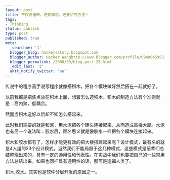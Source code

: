```yaml
---
layout: post
title: 不仅要造砖，还要和泥，还要讲究方法！
tags:
- Thinking
status: publish
type: post
published: true
meta:
  _searchme: '1'
  blogger_blog: hackersstory.blogspot.com
  blogger_author: Hacker Wanghttp://www.blogger.com/profile/09490459533264275905noreply@blogger.com
  blogger_permalink: /2008/09/blog-post_25.html
  _edit_last: '2'
  aktt_notify_twitter: 'no'
---
```

传说中的程序高手说写程序就像搭积木，把各个模块做好然后搭在一起就好了。

以前我都是把焦点放在积木上面，想着怎么造积木。积木的制造方法有个准则就是：高内聚，低耦合。

然而当积木造好以后却不知怎么搭起来。

此时我们需要的就是和泥，用水泥把各个砖头连接起来，从而造成高楼大厦。水泥也有另一个说法叫：胶水层，顾名思义就是像胶水一样把各个模块连接起来。

积木和胶水都有了，怎样才能更有效的把大楼搭建起来呢？设计模式，最有名的就是4人组的23个设计模式，当然我们不能局限于这几种模式，这些模式是前辈们总结整理出来的，具有一定的通用性和代表性。在实战中我们也要把自己的一些常用方法总结出来，如果也同样具有通用性的话，那可是造福人类了。

积木,胶水。其实也是软件分层开发的原因之一。
